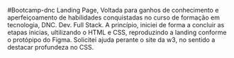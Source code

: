 ﻿#Bootcamp-dnc
 Landing Page, Voltada para ganhos de conhecimento e aperfeiçoamento de habilidades conquistadas no curso de formação em tecnologia, DNC. Dev. Full Stack.
 A princípio, iniciei de forma a concluir as etapas inicias, ultilizando o HTML e CSS, reproduzindo a landing conforme o protópipo do Figma. Solicitei ajuda perante o site da w3, no sentido a destacar profundeza no CSS.  
